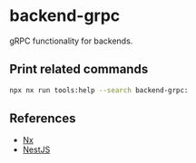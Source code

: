 # backend-grpc

gRPC functionality for backends.

## Print related commands

```bash
npx nx run tools:help --search backend-grpc:
```

## References

- [Nx](https://nx.dev)
- [NestJS](https://nestjs.com)
